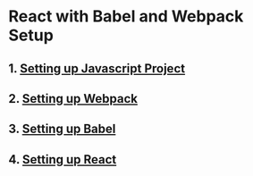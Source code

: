 # React with Babel and Webpack Setup

## 1. [Setting up Javascript Project](Walkthrough/1.setting-up-javascript-project.md)
## 2. [Setting up Webpack](Walkthrough/2.setting-up-webpack.md)
## 3. [Setting up Babel](Walkthrough/3.setting-up-babel.md)
## 4. [Setting up React](Walkthrough/4.setting-up-react.md)

















